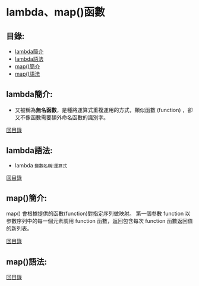 lambda、map()函數
====

目錄:
----
* [lambda簡介](#lambda簡介)
* [lambda語法](#lambda語法)
* [map()簡介](#map()簡介)
* [map()語法](#map()語法)



lambda簡介:
-----

* 又被稱為**無名函數**，是種將運算式重複運用的方式，類似函數 (function) ，卻又不像函數需要額外命名函數的識別字。

[回目錄](https://github.com/imucici/my-learning-note/blob/master/%E6%A6%82%E5%BF%B5%E8%A3%9C%E5%BC%B7/lambda%E3%80%81map()%E5%87%BD%E6%95%B8.md#%E7%9B%AE%E9%8C%84)

lambda語法:
----

* lambda `變數名稱`:`運算式`

[回目錄](https://github.com/imucici/my-learning-note/blob/master/%E6%A6%82%E5%BF%B5%E8%A3%9C%E5%BC%B7/lambda%E3%80%81map()%E5%87%BD%E6%95%B8.md#%E7%9B%AE%E9%8C%84)

map()簡介:
-----

map() 會根據提供的函數(function)對指定序列做映射。
第一個参數 function 以参數序列中的每一個元素調用 function 函數，返回包含每次 function 函數返回值的新列表。


[回目錄](https://github.com/imucici/my-learning-note/blob/master/%E6%A6%82%E5%BF%B5%E8%A3%9C%E5%BC%B7/lambda%E3%80%81map()%E5%87%BD%E6%95%B8.md#%E7%9B%AE%E9%8C%84)

map()語法:
------

[回目錄](https://github.com/imucici/my-learning-note/blob/master/%E6%A6%82%E5%BF%B5%E8%A3%9C%E5%BC%B7/lambda%E3%80%81map()%E5%87%BD%E6%95%B8.md#%E7%9B%AE%E9%8C%84)

